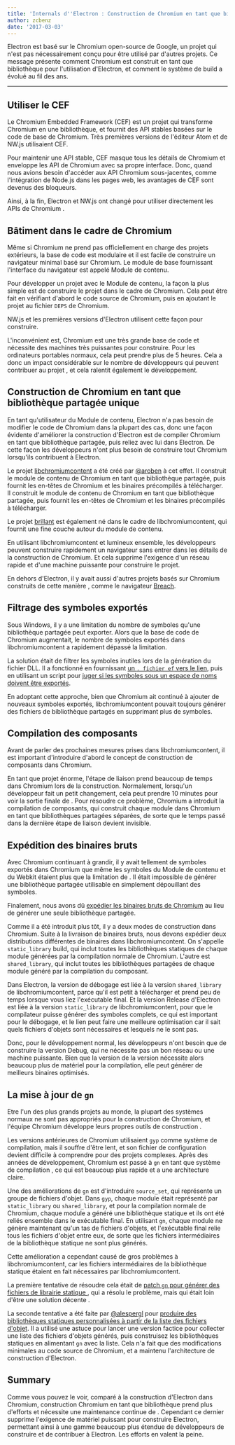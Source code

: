 ```yaml
---
title: 'Internals d''Electron : Construction de Chromium en tant que bibliothèque'
author: zcbenz
date: '2017-03-03'
---
```


Electron est basé sur le Chromium open-source de Google, un projet qui n'est pas nécessairement conçu pour être utilisé par d'autres projets. Ce message présente comment Chromium est construit en tant que bibliothèque pour l'utilisation d'Electron, et comment le système de build a évolué au fil des ans.

---

## Utiliser le CEF

Le Chromium Embedded Framework (CEF) est un projet qui transforme Chromium en une bibliothèque, et fournit des API stables basées sur le code de base de Chromium. Très premières versions de l'éditeur Atom et de NW.js utilisaient CEF.

Pour maintenir une API stable, CEF masque tous les détails de Chromium et enveloppe les API de Chromium avec sa propre interface. Donc, quand nous avions besoin d'accéder aux API Chromium sous-jacentes, comme l'intégration de Node.js dans les pages web, les avantages de CEF sont devenus des bloqueurs.

Ainsi, à la fin, Electron et NW.js ont changé pour utiliser directement les APIs de Chromium .

## Bâtiment dans le cadre de Chromium

Même si Chromium ne prend pas officiellement en charge des projets extérieurs, la base de code est modulaire et il est facile de construire un navigateur minimal basé sur Chromium. Le module de base fournissant l'interface du navigateur est appelé Module de contenu.

Pour développer un projet avec le Module de contenu, la façon la plus simple est de construire le projet dans le cadre de Chromium. Cela peut être fait en vérifiant d'abord le code source de Chromium, puis en ajoutant le projet au fichier `DEPS` de Chromium.

NW.js et les premières versions d'Electron utilisent cette façon pour construire.

L'inconvénient est, Chromium est une très grande base de code et nécessite des machines très puissantes pour construire. Pour les ordinateurs portables normaux, cela peut prendre plus de 5 heures. Cela a donc un impact considérable sur le nombre de développeurs qui peuvent contribuer au projet , et cela ralentit également le développement.

## Construction de Chromium en tant que bibliothèque partagée unique

En tant qu'utilisateur du Module de contenu, Electron n'a pas besoin de modifier le code de Chromium dans la plupart des cas, donc une façon évidente d'améliorer la construction d'Electron est de compiler Chromium en tant que bibliothèque partagée, puis reliez avec lui dans Electron. De cette façon les développeurs n'ont plus besoin de construire tout Chromium lorsqu'ils contribuent à Electron.

Le projet [libchromiumcontent](https://github.com/electron/libchromiumcontent) a été créé par [@aroben](https://github.com/aroben) à cet effet. Il construit le module de contenu de Chromium en tant que bibliothèque partagée, puis fournit les en-têtes de Chromium et les binaires précompilés à télécharger. Il construit le module de contenu de Chromium en tant que bibliothèque partagée, puis fournit les en-têtes de Chromium et les binaires précompilés à télécharger.

Le projet [brillant](https://github.com/electron/brightray) est également né dans le cadre de libchromiumcontent, qui fournit une fine couche autour du module de contenu.

En utilisant libchromiumcontent et lumineux ensemble, les développeurs peuvent construire rapidement un navigateur sans entrer dans les détails de la construction de Chromium. Et cela supprime l'exigence d'un réseau rapide et d'une machine puissante pour construire le projet.

En dehors d'Electron, il y avait aussi d'autres projets basés sur Chromium construits de cette manière , comme le navigateur [Breach](https://www.quora.com/Is-Breach-Browser-still-in-development).

## Filtrage des symboles exportés

Sous Windows, il y a une limitation du nombre de symboles qu'une bibliothèque partagée peut exporter. Alors que la base de code de Chromium augmentait, le nombre de symboles exportés dans libchromiumcontent a rapidement dépassé la limitation.

La solution était de filtrer les symboles inutiles lors de la génération du fichier DLL. Il a fonctionné en fournissant [un `. fichier ef` vers le lien](https://github.com/electron/libchromiumcontent/pull/11/commits/85ca0f60208eef2c5013a29bb4cf3d21feb5030b), puis en utilisant un script pour [juger si les symboles sous un espace de noms doivent être exportés](https://github.com/electron/libchromiumcontent/pull/47/commits/d2fed090e47392254f2981a56fe4208938e538cd).

En adoptant cette approche, bien que Chromium ait continué à ajouter de nouveaux symboles exportés, libchromiumcontent pouvait toujours générer des fichiers de bibliothèque partagés en supprimant plus de symboles.

## Compilation des composants

Avant de parler des prochaines mesures prises dans libchromiumcontent, il est important d'introduire d'abord le concept de construction de composants dans Chromium.

En tant que projet énorme, l'étape de liaison prend beaucoup de temps dans Chromium lors de la construction. Normalement, lorsqu'un développeur fait un petit changement, cela peut prendre 10 minutes pour voir la sortie finale de . Pour résoudre ce problème, Chromium a introduit la compilation de composants, qui construit chaque module dans Chromium en tant que bibliothèques partagées séparées, de sorte que le temps passé dans la dernière étape de liaison devient invisible.

## Expédition des binaires bruts

Avec Chromium continuant à grandir, il y avait tellement de symboles exportés dans Chromium que même les symboles du Module de contenu et du Webkit étaient plus que la limitation de . Il était impossible de générer une bibliothèque partagée utilisable en simplement dépouillant des symboles.

Finalement, nous avons dû [expédier les binaires bruts de Chromium](https://github.com/electron/libchromiumcontent/pull/98) au lieu de générer une seule bibliothèque partagée.

Comme il a été introduit plus tôt, il y a deux modes de construction dans Chromium. Suite à la livraison de binaires bruts, nous devons expédier deux distributions différentes de binaires dans libchromiumcontent. On s'appelle `static_library` build, qui inclut toutes les bibliothèques statiques de chaque module générées par la compilation normale de Chromium. L'autre est `shared_library`, qui inclut toutes les bibliothèques partagées de chaque module généré par la compilation du composant.

Dans Electron, la version de débogage est liée à la version `shared_library` de libchromiumcontent, parce qu'il est petit à télécharger et prend peu de temps lorsque vous liez l'exécutable final. Et la version Release d'Electron est liée à la version `static_library` de libchromiumcontent, pour que le compilateur puisse générer des symboles complets, ce qui est important pour le débogage, et le lien peut faire une meilleure optimisation car il sait quels fichiers d'objets sont nécessaires et lesquels ne le sont pas.

Donc, pour le développement normal, les développeurs n'ont besoin que de construire la version Debug, qui ne nécessite pas un bon réseau ou une machine puissante. Bien que la version de la version nécessite alors beaucoup plus de matériel pour la compilation, elle peut générer de meilleurs binaires optimisés.

## La mise à jour de `gn`

Etre l'un des plus grands projets au monde, la plupart des systèmes normaux ne sont pas appropriés pour la construction de Chromium, et l'équipe Chromium développe leurs propres outils de construction .

Les versions antérieures de Chromium utilisaient `gyp` comme système de compilation, mais il souffre d'être lent, et son fichier de configuration devient difficile à comprendre pour des projets complexes. Après des années de développement, Chromium est passé à `gn` en tant que système de compilation , ce qui est beaucoup plus rapide et a une architecture claire.

Une des améliorations de `gn` est d'introduire `source_set`, qui représente un groupe de fichiers d'objet. Dans `gyp`, chaque module était représenté par `static_library` ou `shared_library`, et pour la compilation normale de Chromium, chaque module a généré une bibliothèque statique et ils ont été reliés ensemble dans le exécutable final. En utilisant `gn`, chaque module ne génère maintenant qu'un tas de fichiers d'objets, et l'exécutable final relie tous les fichiers d'objet entre eux, de sorte que les fichiers intermédiaires de la bibliothèque statique ne sont plus générés.

Cette amélioration a cependant causé de gros problèmes à libchromiumcontent, car les fichiers intermédiaires de la bibliothèque statique étaient en fait nécessaires par libchromiumcontent.

La première tentative de résoudre cela était de [patch `gn` pour générer des fichiers de librairie statique ](https://github.com/electron/libchromiumcontent/pull/239), qui a résolu le problème, mais qui était loin d'être une solution décente .

La seconde tentative a été faite par [@alespergl](https://github.com/alespergl) pour [produire des bibliothèques statiques personnalisées à partir de la liste des fichiers d'objet](https://github.com/electron/libchromiumcontent/pull/249). Il a utilisé une astuce pour lancer une version factice pour collecter une liste des fichiers d'objets générés, puis construisez les bibliothèques statiques en alimentant `gn` avec la liste. Cela n'a fait que des modifications minimales au code source de Chromium, et a maintenu l'architecture de construction d'Electron.

## Summary

Comme vous pouvez le voir, comparé à la construction d'Electron dans Chromium, construction Chromium en tant que bibliothèque prend plus d'efforts et nécessite une maintenance continue de . Cependant ce dernier supprime l'exigence de matériel puissant pour construire Electron, permettant ainsi à une gamme beaucoup plus étendue de développeurs de construire et de contribuer à Electron. Les efforts en valent la peine.


